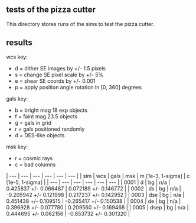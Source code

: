 ## tests of the pizza cutter

This directory stores runs of the sims to test the pizza cutter.

## results

wcs key:

 - d = dither SE images by +/- 1.5 pixels
 - s = change SE pixel scale by +/- 5%
 - e = shear SE coords by +/- 0.001
 - p = apply position angle rotation in [0, 360] degrees

gals key:

 - b = bright mag 18 exp objects
 - f = faint mag 23.5 objects
 - g = gals in grid
 - r = gals positioned randomly
 - d = DES-like objects

msk key:

 - r = cosmic rays
 - c = bad columns

| ---  | ---  | ---  | --- | ---                     | ---                     |
| sim  | wcs  | gals | msk | m [1e-3, 1-sigma]       | c [1e-5, 1-sigma]       |
| ---  | ---  | ---  | --- | ---                     | ---                     |
| 0001 | d    | bg   | n/a |  0.425837 +/-  0.066487 |  0.072189 +/-  0.146772 |
| 0002 | ds   | bg   | n/a | -0.205942 +/-  0.121998 |  0.217237 +/-  0.142952 |
| 0003 | dse  | bg   | n/a |  0.451438 +/-  0.109515 | -0.265417 +/-  0.150538 |
| 0004 | de   | bg   | n/a |  0.396928 +/-  0.077780 |  0.209560 +/-  0.169468 |
| 0005 | dsep | bg   | n/a |  0.444695 +/-  0.062156 | -0.853732 +/-  0.301320 |
